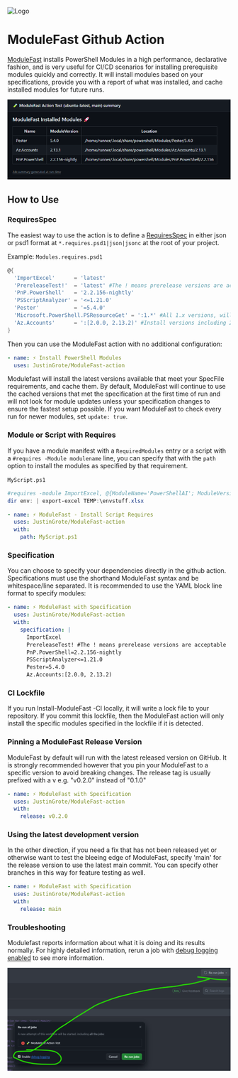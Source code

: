 ![Logo](https://github.com/JustinGrote/ModuleFast/raw/main/images/logo.gif)

# ModuleFast Github Action

[ModuleFast](https://github.com/JustinGrote/ModuleFast) installs PowerShell Modules in a high performance, declarative fashion, and is very useful for CI/CD scenarios for installing prerequisite modules quickly and correctly. It will install modules based on your specifications, provide you with a report of what was installed, and cache installed modules for future runs.

![alt text](images/README/image-1.png)

## How to Use

### RequiresSpec

The easiest way to use the action is to define a [RequiresSpec](https://github.com/JustinGrote/ModuleFast/blob/1dfe7d67caa45b1fefd3db5ec84d25ad895b94ed/ModuleFast.psm1#L55) in either json or psd1 format at `*.requires.psd1|json|jsonc` at the root of your project.

Example:
`Modules.requires.psd1`

```powershell
@{
  'ImportExcel'      = 'latest'
  'PrereleaseTest!'  = 'latest' #The ! means prerelease versions are acceptable
  'PnP.PowerShell'   = '2.2.156-nightly'
  'PSScriptAnalyzer' = '<=1.21.0'
  'Pester'           = '=5.4.0'
  'Microsoft.PowerShell.PSResourceGet' = ':1.*' #All 1.x versions, will not install a 2.x version
  'Az.Accounts'      = ':[2.0.0, 2.13.2)' #Install versions including 2.0.0 but only up to 2.13.1
}
```

Then you can use the ModuleFast action with no additional configuration:

```yaml
- name: ⚡ Install PowerShell Modules
  uses: JustinGrote/ModuleFast-action
```

Modulefast will install the latest versions available that meet your SpecFile requirements, and cache them. By default, ModuleFast will continue to use the cached versions that met the specification at the first time of run and will not look for module updates unless your specification changes to ensure the fastest setup possible. If you want ModuleFast to check every run for newer modules, set `update: true`.

### Module or Script with Requires

If you have a module manifest with a `RequiredModules` entry or a script with a `#requires -Module modulename` line, you can specify that with the `path` option to install the modules as specified by that requirement.

`MyScript.ps1`

```powershell
#requires -module ImportExcel, @{ModuleName='PowerShellAI'; ModuleVersion='0.9.4'}
dir env: | export-excel TEMP:\envstuff.xlsx
```

```yaml
- name: ⚡ ModuleFast - Install Script Requires
  uses: JustinGrote/ModuleFast-action
  with:
    path: MyScript.ps1
```

### Specification

You can choose to specify your dependencies directly in the github action. Specifications must use the shorthand ModuleFast syntax and be whitespace/line separated. It is recommended to use the YAML block line format to specify modules:

```yaml
- name: ⚡ ModuleFast with Specification
  uses: JustinGrote/ModuleFast-action
  with:
    specification: |
      ImportExcel
      PrereleaseTest! #The ! means prerelease versions are acceptable
      PnP.PowerShell=2.2.156-nightly
      PSScriptAnalyzer<=1.21.0
      Pester=5.4.0
      Az.Accounts:[2.0.0, 2.13.2)
```

### CI Lockfile

If you run Install-ModuleFast -CI locally, it will write a lock file to your repository. If you commit this lockfile, then the ModuleFast action will only install the specific modules specified in the lockfile if it is detected.

### Pinning a ModuleFast Release Version

ModuleFast by default will run with the latest released version on GitHub. It is strongly recommended however that you
pin your ModuleFast to a specific version to avoid breaking changes. The release tag is usually prefixed with a v e.g. "v0.2.0" instead of "0.1.0"

```yaml
- name: ⚡ ModuleFast with Specification
  uses: JustinGrote/ModuleFast-action
  with:
    release: v0.2.0
```

### Using the latest development version

In the other direction, if you need a fix that has not been released yet or otherwise want to test the bleeing edge of
ModuleFast, specify 'main' for the release version to use the latest main commit. You can specify other branches in this
way for feature testing as well.

```yaml
- name: ⚡ ModuleFast with Specification
  uses: JustinGrote/ModuleFast-action
  with:
    release: main
```

### Troubleshooting

Modulefast reports information about what it is doing and its results normally. For highly detailed information, rerun a job with [debug logging enabled](https://docs.github.com/en/actions/monitoring-and-troubleshooting-workflows/enabling-debug-logging) to see more information.

![Enable ModuleFast Debugging](images/README/image.png)
